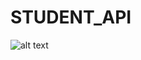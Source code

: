 # STUDENT_API
 ![alt text](https://19yw4b240vb03ws8qm25h366-wpengine.netdna-ssl.com/wp-content/uploads/CRUD-vs-REST-whats-the-difference-1024x576.png) 
